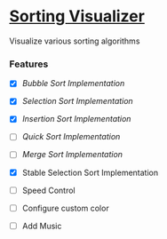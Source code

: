# [Sorting Visualizer](https://rushabhd97.github.io/Sort-Visualizer/)

Visualize various sorting algorithms

### Features

 - [x] *Bubble Sort Implementation* 
 - [x] *Selection Sort Implementation*
 - [x] *Insertion Sort Implementation*
 - [ ] *Quick Sort Implementation*
 - [ ] *Merge Sort Implementation* 
 - [x] Stable Selection Sort Implementation
 - [ ] Speed Control
 - [ ] Configure custom color
 - [ ] Add Music

 
